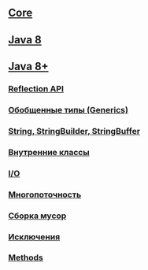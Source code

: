 ## <a href="core/readme.md">Core</a>
## <a href="java8/readme.md">Java 8</a>
## <a href="java8plus/readme.md">Java 8+</a>
### <a href="reflection/readme.md">Reflection API</a>
### <a href="generics/readme.md">Обобщенные типы (Generics)</a>
### <a href="string/readme.md">String, StringBuilder, StringBuffer</a>
### <a href="classes/readme.md">Внутренние классы</a>
### <a href="io/readme.md">I/O</a>
### <a href="multithreading/readme.md">Многопоточность</a>
### <a href="garbage/readme.md">Сборка мусор</a>
### <a href="trycatch/readme.md">Исключения</a>
### <a href="methods/readme.md">Methods</a>